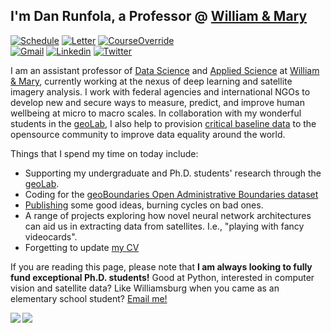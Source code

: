 ## I'm Dan Runfola, a Professor @ [William & Mary](https://geolab.wm.edu)
[![Schedule](https://img.shields.io/badge/-Schedule%20Meeting-orange?style=for-the-badge&logo=google-calendar&logoColor=white)](https://calendar.google.com/calendar/appointments/schedules/AcZssZ3CF4zJhbYKWjsvkvedFqhuhdXPnlqJLsKxiRfSJlH0gu4hamwsfuEdS1Xvty6O3-nWYL5HGYzR)
[![Letter](https://img.shields.io/badge/-Request%20Reference-lightblue?style=for-the-badge&logo=chainlink)](https://forms.gle/tSSyiHnx6p3ZUvZi7)
[![CourseOverride](https://img.shields.io/badge/-Course%20Overrides-green?style=for-the-badge&logo=sonarsource)](https://wmsas.qualtrics.com/jfe/form/SV_etcuw0GKHBGK9jo)
<br />
[![Gmail](https://img.shields.io/badge/-danr@wm.edu-c14438?style=for-the-badge&logo=Gmail&logoColor=white)](mailto:danr@wm.edu "Connect via Email")
[![Linkedin](https://img.shields.io/badge/-Dan%20Runfola-0072b1?style=for-the-badge&logo=Linkedin&logoColor=white)](https://www.linkedin.com/in/geogdan/ "Connect on LinkedIn")
[![Twitter](https://img.shields.io/badge/-@geogdan-00acee?style=for-the-badge&logo=Twitter&logoColor=white)](https://twitter.com/intent/follow?screen_name=geogdan "Follow on Twitter")


I am an assistant professor of [Data Science](https://ds.wm.edu) and [Applied Science](https://as.wm.edu) at [William & Mary](https://www.wm.edu), currently working at the nexus of deep learning and satellite imagery analysis. I work with federal agencies and international NGOs to develop new and secure ways to measure, predict, and improve human wellbeing at micro to macro scales. In collaboration with my wonderful students in the [geoLab](https://geolab.wm.edu), I also help to provision [critical baseline data](https://www.geoboundaries.org) to the opensource community to improve data equality around the world.

Things that I spend my time on today include:
- Supporting my undergraduate and Ph.D. students' research through the [geoLab](https://geolab.wm.edu).
- Coding for the [geoBoundaries Open Administrative Boundaries dataset](https://www.geoboundaries.org)  
- [Publishing](https://docs.google.com/document/d/1MrGmk4xVmgiUX276a2sCRTzo-x4Iy1izMV_pr_B61YU/edit?usp=sharing) some good ideas, burning cycles on bad ones.
- A range of projects exploring how novel neural network architectures can aid us in extracting data from satellites.  I.e., "playing with fancy videocards".
- Forgetting to update [my CV](https://docs.google.com/document/d/1MrGmk4xVmgiUX276a2sCRTzo-x4Iy1izMV_pr_B61YU/edit?usp=sharing)

If you are reading this page, please note that **I am always looking to fully fund exceptional Ph.D. students!**  Good at Python, interested in computer vision and satellite data?  Like Williamsburg when you came as an elementary school student?  [Email me!](mailto:danr@wm.edu)

<a href="">
 <img align="left" src="https://github-readme-stats.vercel.app/api/top-langs/?username=DanRunfola&layout=compact">
 </a>
<a href="">
<img align="left" src="https://github-readme-stats.vercel.app/api?username=DanRunfola&show_icons=true&bg_color=FFFFFF&layout=compact&count_private=true&hide_rank=true&hide_title=true&hide_border=true&hide=stars">
</a>
